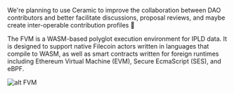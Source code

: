 We're planning to use Ceramic to improve the collaboration between DAO contributors and better facilitate discussions, proposal reviews, and maybe create inter-operable contribution profiles 🤝

The FVM is a WASM-based polyglot execution environment for IPLD data. It is designed to support native Filecoin actors written in languages that compile to WASM, as well as smart contracts written for foreign runtimes including Ethereum Virtual Machine (EVM), Secure EcmaScript (SES), and eBPF.

![alt FVM](https://bafkreiaiswd4nsdzrejmphhm4wmblxwjc2hiphjyqpo4ufeukrb5hogrge.ipfs.nftstorage.link/)
